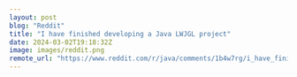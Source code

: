 ```yaml
---
layout: post
blog: "Reddit"
title: "I have finished developing a Java LWJGL project"
date: 2024-03-02T19:18:32Z
image: images/reddit.png
remote_url: "https://www.reddit.com/r/java/comments/1b4w7rg/i_have_finished_developing_a_java_lwjgl_project/"
---
```

